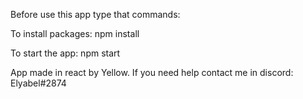 Before use this app type that commands:

To install packages: npm install

To start the app: npm start


App made in react by Yellow. If you need help contact me in discord: Elyabel#2874
